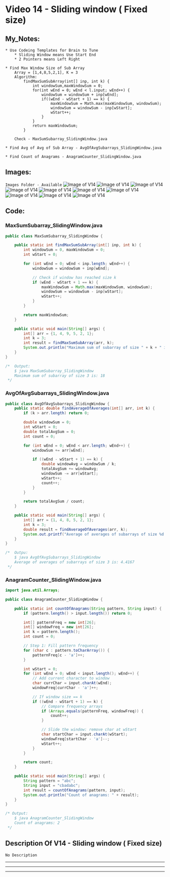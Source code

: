 # Video 14 - Sliding window ( Fixed size)
## My_Notes:
```
* Use Codeing Templates for Brain to Tune
    * Sliding Window means Use Start End 
    * 2 Pointers means Left Right 

* Find Max Window Size of Sub Array
    Array = [1,4,8,5,2,1], K = 3 
    Algorithm:
        findMaxSumSubArray(int[] inp, int k) {
            int windowSum,maxWindowSum = 0;
            for(int wEnd = 0; wEnd < l.input; wEnd++) {
                windowSum = windowSum + inp[wEnd];
                if((wEnd - wStart + 1) == k) {
                    maxWindowSum = Math.max(maxWindowSum, windowSum);
                    windowSum = windowSum - inp[wStart];
                    wStart++;
                }
            }
            return maxWindowSum;
        }

    Check - MaxSumSubarray_SlidingWindow.java

* Find Avg of Avg of Sub Array - AvgOfAvgSubarrays_SlidingWindow.java

* Find Count of Anagrams - AnagramCounter_SlidingWindow.java 
```

## Images:
``` Images Folder - Available ```
![Image of V14](Images/(V14)%201.png)
![Image of V14](Images/(V14)%202.png)
![Image of V14](Images/(V14)%203.png)
![Image of V14](Images/(V14)%204.png)
![Image of V14](Images/(V14)%205.png)
![Image of V14](Images/(V14)%206.png)
![Image of V14](Images/(V14)%207.png)
![Image of V14](Images/(V14)%208.png)
![Image of V14](Images/(V14)%209.png)
![Image of V14](Images/(V14)%2010.png)

## Code:
### MaxSumSubarray_SlidingWindow.java
```java
public class MaxSumSubarray_SlidingWindow {

    public static int findMaxSumSubArray(int[] inp, int k) {
        int windowSum = 0, maxWindowSum = 0;
        int wStart = 0;

        for (int wEnd = 0; wEnd < inp.length; wEnd++) {
            windowSum = windowSum + inp[wEnd];

            // Check if window has reached size k
            if (wEnd - wStart + 1 == k) {
                maxWindowSum = Math.max(maxWindowSum, windowSum);
                windowSum = windowSum - inp[wStart];
                wStart++;
            }
        }

        return maxWindowSum;
    }

    public static void main(String[] args) {
        int[] arr = {1, 4, 9, 5, 2, 1};
        int k = 3;
        int result = findMaxSumSubArray(arr, k);
        System.out.println("Maximum sum of subarray of size " + k + " is: " + result);
    }
}

/*  Output:
    $ java MaxSumSubarray_SlidingWindow 
    Maximum sum of subarray of size 3 is: 18
 */
```

### AvgOfAvgSubarrays_SlidingWindow.java
```java
public class AvgOfAvgSubarrays_SlidingWindow {
    public static double findAverageOfAverages(int[] arr, int k) {
        if (k > arr.length) return 0;

        double windowSum = 0;
        int wStart = 0;
        double totalAvgSum = 0;
        int count = 0;

        for (int wEnd = 0; wEnd < arr.length; wEnd++) {
            windowSum += arr[wEnd];

            if ((wEnd - wStart + 1) == k) {
                double windowAvg = windowSum / k;
                totalAvgSum += windowAvg;
                windowSum -= arr[wStart];
                wStart++;
                count++;
            }
        }

        return totalAvgSum / count;
    }

    public static void main(String[] args) {
        int[] arr = {1, 4, 8, 5, 2, 1};
        int k = 3;
        double result = findAverageOfAverages(arr, k);
        System.out.printf("Average of averages of subarrays of size %d is: %.4f\n", k, result);
    }
}

/*  Outpu:
    $ java AvgOfAvgSubarrays_SlidingWindow 
    Average of averages of subarrays of size 3 is: 4.4167
 */
```

### AnagramCounter_SlidingWindow.java
```java
import java.util.Arrays;

public class AnagramCounter_SlidingWindow {

    public static int countOfAnagrams(String pattern, String input) {
        if (pattern.length() > input.length()) return 0;

        int[] patternFreq = new int[26];
        int[] windowFreq = new int[26];
        int k = pattern.length();
        int count = 0;

        // Step 1: Fill pattern frequency
        for (char c : pattern.toCharArray()) {
            patternFreq[c - 'a']++;
        }

        int wStart = 0;
        for (int wEnd = 0; wEnd < input.length(); wEnd++) {
            // Add current character to window
            char currChar = input.charAt(wEnd);
            windowFreq[currChar - 'a']++;

            // If window size == k
            if ((wEnd - wStart + 1) == k) {
                // Compare frequency arrays
                if (Arrays.equals(patternFreq, windowFreq)) {
                    count++;
                }

                // Slide the window: remove char at wStart
                char startChar = input.charAt(wStart);
                windowFreq[startChar - 'a']--;
                wStart++;
            }
        }

        return count;
    }

    public static void main(String[] args) {
        String pattern = "abc";
        String input = "cbadabc";
        int result = countOfAnagrams(pattern, input);
        System.out.println("Count of anagrams: " + result);
    }
}

/* Output:
    $ java AnagramCounter_SlidingWindow 
    Count of anagrams: 2
 */
```
## Description Of V14 - Sliding window ( Fixed size)
``` No Description ```



___
---
***
